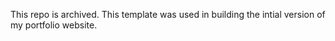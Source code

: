 This repo is archived. This template was used in building the intial version of my portfolio website. 

